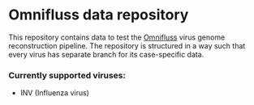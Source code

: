 # Omnifluss data repository
This repository contains data to test the [Omnifluss](https://github.com/rki-mf1/omnifluss) virus genome reconstruction pipeline.
The repository is structured in a way such that every virus has separate branch for its case-specific data.

### Currently supported viruses:
 - INV (Influenza virus)
